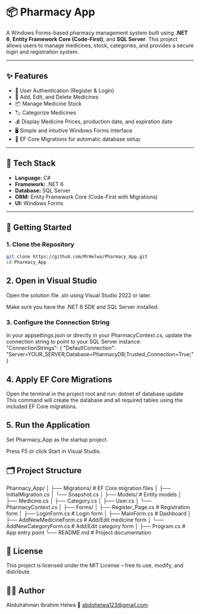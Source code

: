 # 📦 Pharmacy App

A Windows Forms-based pharmacy management system built using **.NET 6**, **Entity Framework Core (Code-First)**, and **SQL Server**. This project allows users to manage medicines, stock, categories, and provides a secure login and registration system.

---

## ✨ Features

- 🔐 User Authentication (Register & Login)
- 💊 Add, Edit, and Delete Medicines
- 📦 Manage Medicine Stock
- 🏷️ Categorize Medicines
- 💰 Display Medicine Prices, production date, and expiration date
- 🖥️ Simple and intuitive Windows Forms interface
- 📂 EF Core Migrations for automatic database setup

---

## 🧰 Tech Stack

- **Language:** C#
- **Framework:** .NET 6
- **Database:** SQL Server
- **ORM:** Entity Framework Core (Code-First with Migrations)
- **UI:** Windows Forms

---

## 🚀 Getting Started

### 1. Clone the Repository

```bash
git clone https://github.com/MrHelwa/Pharmacy_App.git
cd Pharmacy_App
```
## 2. Open in Visual Studio
Open the solution file .sln using Visual Studio 2022 or later.

Make sure you have the .NET 6 SDK and SQL Server installed.

### 3. Configure the Connection String
In your appsettings.json or directly in your PharmacyContext.cs, update the connection string to point to your SQL Server instance:
"ConnectionStrings": {
  "DefaultConnection": "Server=YOUR_SERVER;Database=PharmacyDB;Trusted_Connection=True;"
}
## 4. Apply EF Core Migrations
Open the terminal in the project root and run:
  dotnet ef database update
This command will create the database and all required tables using the included EF Core migrations.

## 5. Run the Application
Set Pharmacy_App as the startup project.

Press F5 or click Start in Visual Studio.
## 🗂️ Project Structure
Pharmacy_App/
│
├── Migrations/                      # EF Core migration files
│   ├── InitialMigration.cs
│   └── Snapshot.cs
│
├── Models/                          # Entity models
│   ├── Medicine.cs
│   ├── Category.cs
│   ├── User.cs
│   └── PharmacyContext.cs
│
├── Forms/
│   ├── Register_Page.cs             # Registration form
│   ├── LoginForm.cs                 # Login form
│   ├── MainForm.cs                  # Dashboard
│   ├── AddNewMedicineForm.cs       # Add/Edit medicine form
│   └── AddNewCategoryForm.cs       # Add/Edit category form
│
├── Program.cs                       # App entry point
└── README.md                        # Project documentation
## 📄 License
This project is licensed under the MIT License – free to use, modify, and distribute.
## 🙋‍♂️ Author
Abdulrahman Ibrahim Helwa
📧 abdohelwa123@gmail.com
